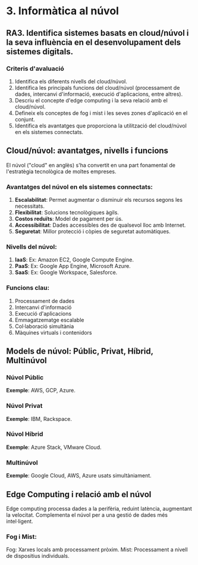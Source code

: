 
# 3. Informàtica al núvol

## RA3. Identifica sistemes basats en cloud/núvol i la seva influència en el desenvolupament dels sistemes digitals.

### Criteris d'avaluació
1. Identifica els diferents nivells del cloud/núvol.
2. Identifica les principals funcions del cloud/núvol (processament de dades, intercanvi d'informació, execució d'aplicacions, entre altres).
3. Descriu el concepte d'edge computing i la seva relació amb el cloud/núvol.
4. Defineix els conceptes de fog i mist i les seves zones d'aplicació en el conjunt.
5. Identifica els avantatges que proporciona la utilització del cloud/núvol en els sistemes connectats.

## Cloud/núvol: avantatges, nivells i funcions

El núvol ("cloud" en anglès) s'ha convertit en una part fonamental de l'estratègia tecnològica de moltes empreses.

### Avantatges del núvol en els sistemes connectats:
1. **Escalabilitat**: Permet augmentar o disminuir els recursos segons les necessitats.
2. **Flexibilitat**: Solucions tecnològiques àgils.
3. **Costos reduïts**: Model de pagament per ús.
4. **Accessibilitat**: Dades accessibles des de qualsevol lloc amb Internet.
5. **Seguretat**: Millor protecció i còpies de seguretat automàtiques.

### Nivells del núvol:
1. **IaaS**: Ex: Amazon EC2, Google Compute Engine.
2. **PaaS**: Ex: Google App Engine, Microsoft Azure.
3. **SaaS**: Ex: Google Workspace, Salesforce.

### Funcions clau:
1. Processament de dades
2. Intercanvi d'informació
3. Execució d'aplicacions
4. Emmagatzematge escalable
5. Col·laboració simultània
6. Màquines virtuals i contenidors

## Models de núvol: Públic, Privat, Híbrid, Multinúvol
### Núvol Públic
**Exemple**: AWS, GCP, Azure.

### Núvol Privat
**Exemple**: IBM, Rackspace.

### Núvol Híbrid
**Exemple**: Azure Stack, VMware Cloud.

### Multinúvol
**Exemple**: Google Cloud, AWS, Azure usats simultàniament.

## Edge Computing i relació amb el núvol
Edge computing processa dades a la perifèria, reduint latència, augmentant la velocitat. Complementa el núvol per a una gestió de dades més intel·ligent.

### Fog i Mist:
Fog: Xarxes locals amb processament pròxim.
Mist: Processament a nivell de dispositius individuals.
